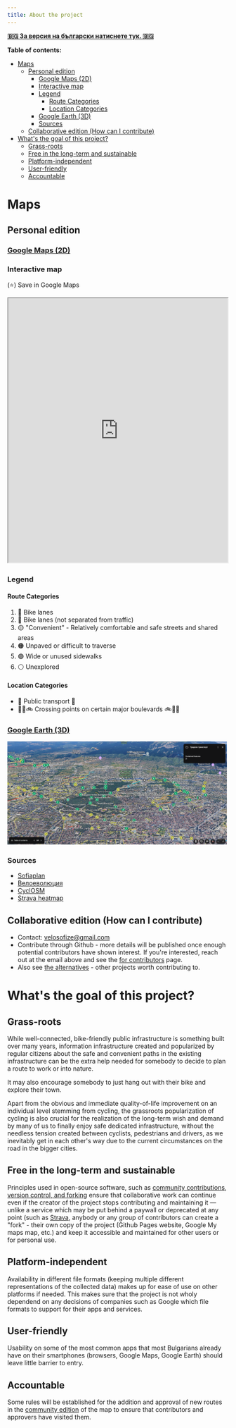 ```yaml
---
title: About the project
---
```


[**🇧🇬 За версия на български натиснете тук. 🇧🇬**](/velosofize/bg/index.html)

**Table of contents:**

- [Maps](#maps)
  - [Personal edition](#personal-edition)
    - [Google Maps (2D)](#google-maps-2d)
    - [Interactive map](#interactive-map)
    - [Legend](#legend)
      - [Route Categories](#route-categories)
      - [Location Categories](#location-categories)
    - [Google Earth (3D)](#google-earth-3d)
    - [Sources](#sources)
  - [Collaborative edition (How can I contribute)](#collaborative-edition-how-can-i-contribute)
- [What's the goal of this project?](#whats-the-goal-of-this-project)
  - [Grass-roots](#grass-roots)
  - [Free in the long-term and sustainable](#free-in-the-long-term-and-sustainable)
  - [Platform-independent](#platform-independent)
  - [User-friendly](#user-friendly)
  - [Accountable](#accountable)

# Maps

## Personal edition

### [Google Maps (2D)](https://www.google.com/maps/d/u/0/edit?mid=13Ke06MOSLTuBBbr2ITKNV7kLhs_v2Qc&usp=sharing)

### Interactive map

(⭐) Save in Google Maps

<iframe src="https://www.google.com/maps/d/u/0/embed?mid=13Ke06MOSLTuBBbr2ITKNV7kLhs_v2Qc&ehbc=2E312F" width="500" height="600"></iframe>

### Legend 

#### Route Categories

1. 🔵 Bike lanes
1. 🔵 Bike lanes (not separated from traffic)
1. 🟡 "Convenient" - Relatively comfortable and safe streets and shared areas
1. 🟠 Unpaved or difficult to traverse
1. 🟣 Wide or unused sidewalks
1. ⚪ Unexplored

#### Location Categories

- 🚉 Public transport 🚉
- 🚶‍♂️🚲 Crossing points on certain major boulevards 🚲🚶‍♂️

### [Google Earth (3D)](https://earth.google.com/web/@42.68536362,23.34252187,551.21893103a,13559.28278408d,35y,-0h,0t,0r/data=CgRCAggBMigKJgokCiAxM0tlMDZNT1NMVHVCQmJyMklUS05WN2tMaHNfdjJRYyACOgMKATBCAggASggI3rfSkgMQAQ)

<img src="../attachments/earth_view.png" alt="Alt Text" width="500">

### Sources

- [Sofiaplan](https://sofiaplan.bg/portfolio/velosipednodvijenie/)
- [Велоеволюция](https://velobg.org/infrastructure/bikelines-sofia)
- [CyclOSM](https://www.cyclosm.org/#map=8/42.604/25.620/cyclosm)
- [Strava heatmap](https://www.strava.com/maps/global-heatmap?sport=Ride&style=standard&terrain=false&labels=true&poi=true&cPhotos=true&gColor=mobileblue&gOpacity=100#7.64/42.856/25.244)

## Collaborative edition (How can I contribute)

- Contact: <velosofize@gmail.com>
- Contribute through Github - more details will be published once enough potential contributors have shown interest. If you're interested, reach out at the email above and see the [for contributors](/velosofize/en/for_contributors.html) page.
- Also see [the alternatives](/velosofize/en/alternatives.html) - other projects worth contributing to.

# What's the goal of this project?

## Grass-roots

While well-connected, bike-friendly public infrastructure is something built over many years, information infrastructure created and popularized by regular citizens about the safe and convenient paths in the existing infrastructure can be the extra help needed for somebody to decide to plan a route to work or into nature.

It may also encourage somebody to just hang out with their bike and explore their town.

Apart from the obvious and immediate quality-of-life improvement on an individual level stemming from cycling, the grassroots popularization of cycling is also crucial for the realization of the long-term wish and demand by many of us to finally enjoy safe dedicated infrastructure, without the needless tension created between cyclists, pedestrians and drivers, as we inevitably get in each other's way due to the current circumstances on the road in the bigger cities.

## Free in the long-term and sustainable

Principles used in open-source software, such as [community contributions, version control, and forking](https://www.geeksforgeeks.org/introduction-to-open-source-and-its-benefits/) ensure that collaborative work can continue even if the creator of the project stops contributing and maintaining it — unlike a service which may be put behind a paywall or deprecated at any point (such as [Strava](/velosofize/en/alternatives.md#Strava), anybody or any group of contributors can create a "fork" - their own copy of the project (Github Pages website, Google My maps map, etc.) and keep it accessible and maintained for other users or for personal use.

## Platform-independent

Availability in different file formats (keeping multiple different representations of the collected data) makes up for ease of use on other platforms if needed. This makes sure that the project is not wholy dependend on any decisions of companies such as Google which file formats to support for their apps and services.

## User-friendly

Usability on some of the most common apps that most Bulgarians already have on their smartphones (browsers, Google Maps, Google Earth) should leave little barrier to entry.

## Accountable

Some rules will be established for the addition and approval of new routes in the [community edition](#collaborative-edition-how-can-i-contribute) of the map to ensure that contributors and approvers have visited them.

